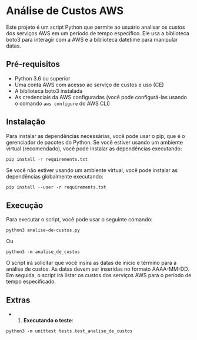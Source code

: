 # Análise de Custos AWS

Este projeto é um script Python que permite ao usuário analisar os custos dos serviços AWS em um período de tempo específico. Ele usa a biblioteca boto3 para interagir com a AWS e a biblioteca datetime para manipular datas.

## Pré-requisitos

- Python 3.6 ou superior
- Uma conta AWS com acesso ao serviço de custos e uso (CE)
- A biblioteca boto3 instalada
- As credenciais da AWS configuradas (você pode configurá-las usando o comando `aws configure` do AWS CLI)

## Instalação

Para instalar as dependências necessárias, você pode usar o pip, que é o gerenciador de pacotes do Python. Se você estiver usando um ambiente virtual (recomendado), você pode instalar as dependências executando:

```bash
pip install -r requirements.txt
```

Se você não estiver usando um ambiente virtual, você pode instalar as dependências globalmente executando:

```
pip install --user -r requirements.txt
```

## Execução

Para executar o script, você pode usar o seguinte comando:

```
python3 analise-de-custos.py
```

Ou

```
python3 -m analise_de_custos
```

O script irá solicitar que você insira as datas de início e término para a análise de custos. As datas devem ser inseridas no formato AAAA-MM-DD. Em seguida, o script irá listar os custos dos serviços AWS para o período de tempo especificado.

## Extras

- 1. **Executando o teste**:

```
python3 -m unittest tests.test_analise_de_custos
```
